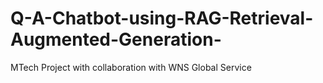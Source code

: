 # Q-A-Chatbot-using-RAG-Retrieval-Augmented-Generation-
MTech Project with collaboration with WNS Global Service
